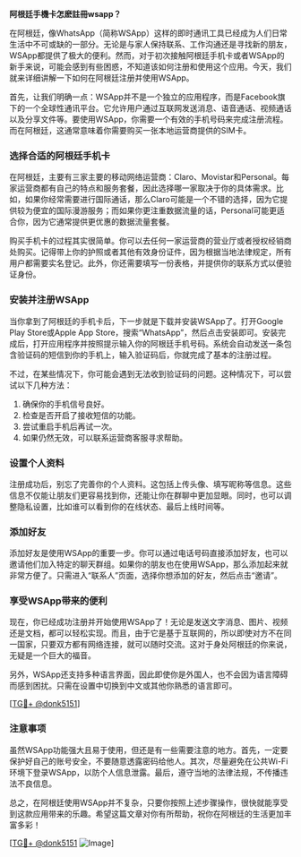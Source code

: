 **阿根廷手機卡怎麽註冊wsapp？**

在阿根廷，像WhatsApp（简称WSApp）这样的即时通讯工具已经成为人们日常生活中不可或缺的一部分。无论是与家人保持联系、工作沟通还是寻找新的朋友，WSApp都提供了极大的便利。然而，对于初次接触阿根廷手机卡或者WSApp的新手来说，可能会感到有些困惑，不知道该如何注册和使用这个应用。今天，我们就来详细讲解一下如何在阿根廷注册并使用WSApp。

首先，让我们明确一点：WSApp并不是一个独立的应用程序，而是Facebook旗下的一个全球性通讯平台。它允许用户通过互联网发送消息、语音通话、视频通话以及分享文件等。要使用WSApp，你需要一个有效的手机号码来完成注册流程。而在阿根廷，这通常意味着你需要购买一张本地运营商提供的SIM卡。

### **选择合适的阿根廷手机卡**

在阿根廷，主要有三家主要的移动网络运营商：Claro、Movistar和Personal。每家运营商都有自己的特点和服务套餐，因此选择哪一家取决于你的具体需求。比如，如果你经常需要进行国际通话，那么Claro可能是一个不错的选择，因为它提供较为便宜的国际漫游服务；而如果你更注重数据流量的话，Personal可能更适合你，因为它通常提供更优惠的数据流量套餐。

购买手机卡的过程其实很简单。你可以去任何一家运营商的营业厅或者授权经销商处购买。记得带上你的护照或者其他有效身份证件，因为根据当地法律规定，所有用户都需要实名登记。此外，你还需要填写一份表格，并提供你的联系方式以便验证身份。

### **安装并注册WSApp**

当你拿到了阿根廷的手机卡后，下一步就是下载并安装WSApp了。打开Google Play Store或Apple App Store，搜索“WhatsApp”，然后点击安装即可。安装完成后，打开应用程序并按照提示输入你的阿根廷手机号码。系统会自动发送一条包含验证码的短信到你的手机上，输入验证码后，你就完成了基本的注册过程。

不过，在某些情况下，你可能会遇到无法收到验证码的问题。这种情况下，可以尝试以下几种方法：

1. 确保你的手机信号良好。
2. 检查是否开启了接收短信的功能。
3. 尝试重启手机后再试一次。
4. 如果仍然无效，可以联系运营商客服寻求帮助。

### **设置个人资料**

注册成功后，别忘了完善你的个人资料。这包括上传头像、填写昵称等信息。这些信息不仅能让朋友们更容易找到你，还能让你在群聊中更加显眼。同时，也可以调整隐私设置，比如谁可以看到你的在线状态、最后上线时间等。

### **添加好友**

添加好友是使用WSApp的重要一步。你可以通过电话号码直接添加好友，也可以邀请他们加入特定的聊天群组。如果你的朋友也在使用WSApp，那么添加起来就非常方便了。只需进入“联系人”页面，选择你想添加的好友，然后点击“邀请”。

### **享受WSApp带来的便利**

现在，你已经成功注册并开始使用WSApp了！无论是发送文字消息、图片、视频还是文档，都可以轻松实现。而且，由于它是基于互联网的，所以即使对方不在同一国家，只要双方都有网络连接，就可以随时交流。这对于身处阿根廷的你来说，无疑是一个巨大的福音。

另外，WSApp还支持多种语言界面，因此即使你是外国人，也不会因为语言障碍而感到困扰。只需在设置中切换到中文或其他你熟悉的语言即可。

[[TG💪+ @donk5151](https://t.me/s/donk5151)]

### **注意事项**

虽然WSApp功能强大且易于使用，但还是有一些需要注意的地方。首先，一定要保护好自己的账号安全，不要随意透露密码给他人。其次，尽量避免在公共Wi-Fi环境下登录WSApp，以防个人信息泄露。最后，遵守当地的法律法规，不传播违法不良信息。

总之，在阿根廷使用WSApp并不复杂，只要你按照上述步骤操作，很快就能享受到这款应用带来的乐趣。希望这篇文章对你有所帮助，祝你在阿根廷的生活更加丰富多彩！

[[TG💪+ @donk5151](https://t.me/s/donk5151) ![Image](https://i.postimg.cc/rwNCRYN7/Snipaste-2025-04-30-17-27-05.png)]